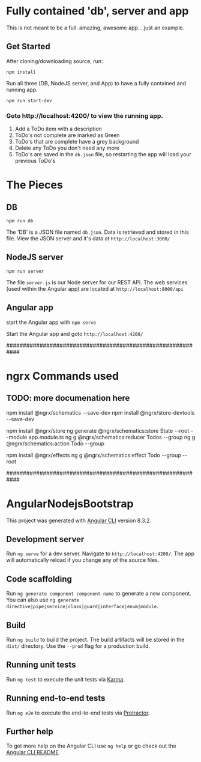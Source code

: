 # Fully contained 'db', server and app
This is not meant to be a full. amazing, awesome app....just an example.

## Get Started
After cloning/downloading source, run:

`npm install`


Run all three (DB, NodeJS server, and App) to have a fully contained and running app.

`npm run start-dev`

### Goto http://localhost:4200/ to view the running app. 
1) Add a ToDo item with a description
2) ToDo's not complete are marked as Green
3) ToDo's that are complete have a grey background 
4) Delete any ToDo you don't need any more
5) ToDo's are saved in the `db.json` file, so restarting the app will load your previous ToDo's

# The Pieces
## DB
`npm run db`

The 'DB' is a JSON file named `db.json`. Data is retrieved and stored in this file. View the JSON server and it's data at `http://localhost:3000/` 

## NodeJS server
`npm run server`

The file `server.js` is our Node server for our REST API. The web services (used within the Angular app) are located at `http://localhost:8000/api`


## Angular app
start the Angular app with `npm serve`

Start the Angular app and goto `http://localhost:4200/`



############################################################
# ngrx Commands used
## TODO: more documenation here
npm install @ngrx/schematics --save-dev
npm install @ngrx/store-devtools --save-dev

npm install @ngrx/store
ng generate @ngrx/schematics:store State --root --module app.module.ts
ng g @ngrx/schematics:reducer Todos --group
ng g @ngrx/schematics:action Todo --group

npm install @ngrx/effects
ng g @ngrx/schematics:effect Todo --group --root

############################################################
# AngularNodejsBootstrap

This project was generated with [Angular CLI](https://github.com/angular/angular-cli) version 8.3.2.

## Development server

Run `ng serve` for a dev server. Navigate to `http://localhost:4200/`. The app will automatically reload if you change any of the source files.

## Code scaffolding

Run `ng generate component component-name` to generate a new component. You can also use `ng generate directive|pipe|service|class|guard|interface|enum|module`.

## Build

Run `ng build` to build the project. The build artifacts will be stored in the `dist/` directory. Use the `--prod` flag for a production build.

## Running unit tests

Run `ng test` to execute the unit tests via [Karma](https://karma-runner.github.io).

## Running end-to-end tests

Run `ng e2e` to execute the end-to-end tests via [Protractor](http://www.protractortest.org/).

## Further help

To get more help on the Angular CLI use `ng help` or go check out the [Angular CLI README](https://github.com/angular/angular-cli/blob/master/README.md).


